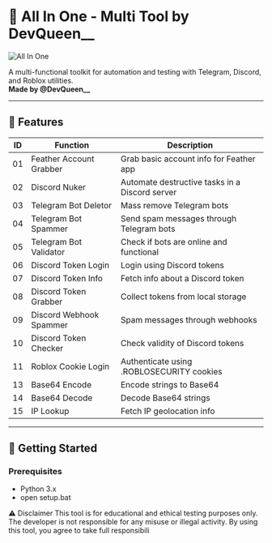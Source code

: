 # 🧰 All In One - Multi Tool by DevQueen__

![All In One](https://discord.gg/2mzUuwScaZ)

A multi-functional toolkit for automation and testing with Telegram, Discord, and Roblox utilities.  
**Made by @DevQueen__**

---

## 🧩 Features

| ID  | Function                     | Description                                      |
|-----|------------------------------|--------------------------------------------------|
| 01  | Feather Account Grabber      | Grab basic account info for Feather app         |
| 02  | Discord Nuker                | Automate destructive tasks in a Discord server  |
| 03  | Telegram Bot Deletor         | Mass remove Telegram bots                       |
| 04  | Telegram Bot Spammer         | Send spam messages through Telegram bots        |
| 05  | Telegram Bot Validator       | Check if bots are online and functional         |
| 06  | Discord Token Login          | Login using Discord tokens                      |
| 07  | Discord Token Info           | Fetch info about a Discord token                |
| 08  | Discord Token Grabber        | Collect tokens from local storage               |
| 09  | Discord Webhook Spammer      | Spam messages through webhooks                  |
| 10  | Discord Token Checker        | Check validity of Discord tokens                |
| 11  | Roblox Cookie Login          | Authenticate using .ROBLOSECURITY cookies     |
| 13  | Base64 Encode                | Encode strings to Base64                        |
| 14  | Base64 Decode                | Decode Base64 strings                           |
| 15  | IP Lookup                    | Fetch IP geolocation info                       |

---

## 🚀 Getting Started

### Prerequisites
- Python 3.x
 - open setup.bat

⚠️ Disclaimer
This tool is for educational and ethical testing purposes only.
The developer is not responsible for any misuse or illegal activity.
By using this tool, you agree to take full responsibili
